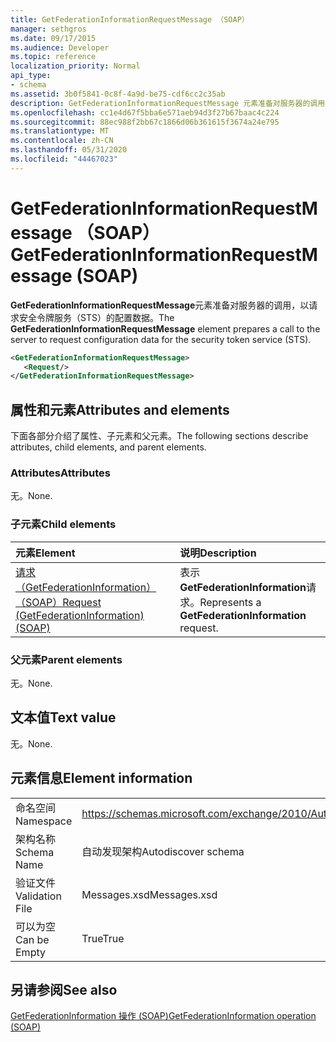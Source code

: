 ```yaml
---
title: GetFederationInformationRequestMessage （SOAP）
manager: sethgros
ms.date: 09/17/2015
ms.audience: Developer
ms.topic: reference
localization_priority: Normal
api_type:
- schema
ms.assetid: 3b0f5841-0c8f-4a9d-be75-cdf6cc2c35ab
description: GetFederationInformationRequestMessage 元素准备对服务器的调用，以请求安全令牌服务（STS）的配置数据。
ms.openlocfilehash: cc1e4d67f5bba6e571aeb94d3f27b67baac4c224
ms.sourcegitcommit: 88ec988f2bb67c1866d06b361615f3674a24e795
ms.translationtype: MT
ms.contentlocale: zh-CN
ms.lasthandoff: 05/31/2020
ms.locfileid: "44467023"
---
```

# <a name="getfederationinformationrequestmessage-soap"></a><span data-ttu-id="bc6df-103">GetFederationInformationRequestMessage （SOAP）</span><span class="sxs-lookup"><span data-stu-id="bc6df-103">GetFederationInformationRequestMessage (SOAP)</span></span>

<span data-ttu-id="bc6df-104">**GetFederationInformationRequestMessage**元素准备对服务器的调用，以请求安全令牌服务（STS）的配置数据。</span><span class="sxs-lookup"><span data-stu-id="bc6df-104">The **GetFederationInformationRequestMessage** element prepares a call to the server to request configuration data for the security token service (STS).</span></span> 
  
```XML
<GetFederationInformationRequestMessage>
   <Request/>
</GetFederationInformationRequestMessage>

```

## <a name="attributes-and-elements"></a><span data-ttu-id="bc6df-105">属性和元素</span><span class="sxs-lookup"><span data-stu-id="bc6df-105">Attributes and elements</span></span>

<span data-ttu-id="bc6df-106">下面各部分介绍了属性、子元素和父元素。</span><span class="sxs-lookup"><span data-stu-id="bc6df-106">The following sections describe attributes, child elements, and parent elements.</span></span>
  
### <a name="attributes"></a><span data-ttu-id="bc6df-107">Attributes</span><span class="sxs-lookup"><span data-stu-id="bc6df-107">Attributes</span></span>

<span data-ttu-id="bc6df-108">无。</span><span class="sxs-lookup"><span data-stu-id="bc6df-108">None.</span></span>
  
### <a name="child-elements"></a><span data-ttu-id="bc6df-109">子元素</span><span class="sxs-lookup"><span data-stu-id="bc6df-109">Child elements</span></span>

|<span data-ttu-id="bc6df-110">**元素**</span><span class="sxs-lookup"><span data-stu-id="bc6df-110">**Element**</span></span>|<span data-ttu-id="bc6df-111">**说明**</span><span class="sxs-lookup"><span data-stu-id="bc6df-111">**Description**</span></span>|
|:-----|:-----|
|[<span data-ttu-id="bc6df-112">请求（GetFederationInformation）（SOAP）</span><span class="sxs-lookup"><span data-stu-id="bc6df-112">Request (GetFederationInformation) (SOAP)</span></span>](request-getfederationinformationsoap.md) <br/> |<span data-ttu-id="bc6df-113">表示**GetFederationInformation**请求。</span><span class="sxs-lookup"><span data-stu-id="bc6df-113">Represents a **GetFederationInformation** request.</span></span>  <br/> |
   
### <a name="parent-elements"></a><span data-ttu-id="bc6df-114">父元素</span><span class="sxs-lookup"><span data-stu-id="bc6df-114">Parent elements</span></span>

<span data-ttu-id="bc6df-115">无。</span><span class="sxs-lookup"><span data-stu-id="bc6df-115">None.</span></span>
  
## <a name="text-value"></a><span data-ttu-id="bc6df-116">文本值</span><span class="sxs-lookup"><span data-stu-id="bc6df-116">Text value</span></span>

<span data-ttu-id="bc6df-117">无。</span><span class="sxs-lookup"><span data-stu-id="bc6df-117">None.</span></span>
  
## <a name="element-information"></a><span data-ttu-id="bc6df-118">元素信息</span><span class="sxs-lookup"><span data-stu-id="bc6df-118">Element information</span></span>

|||
|:-----|:-----|
|<span data-ttu-id="bc6df-119">命名空间</span><span class="sxs-lookup"><span data-stu-id="bc6df-119">Namespace</span></span>  <br/> |https://schemas.microsoft.com/exchange/2010/Autodiscover  <br/> |
|<span data-ttu-id="bc6df-120">架构名称</span><span class="sxs-lookup"><span data-stu-id="bc6df-120">Schema Name</span></span>  <br/> |<span data-ttu-id="bc6df-121">自动发现架构</span><span class="sxs-lookup"><span data-stu-id="bc6df-121">Autodiscover schema</span></span>  <br/> |
|<span data-ttu-id="bc6df-122">验证文件</span><span class="sxs-lookup"><span data-stu-id="bc6df-122">Validation File</span></span>  <br/> |<span data-ttu-id="bc6df-123">Messages.xsd</span><span class="sxs-lookup"><span data-stu-id="bc6df-123">Messages.xsd</span></span>  <br/> |
|<span data-ttu-id="bc6df-124">可以为空</span><span class="sxs-lookup"><span data-stu-id="bc6df-124">Can be Empty</span></span>  <br/> |<span data-ttu-id="bc6df-125">True</span><span class="sxs-lookup"><span data-stu-id="bc6df-125">True</span></span>  <br/> |
   
## <a name="see-also"></a><span data-ttu-id="bc6df-126">另请参阅</span><span class="sxs-lookup"><span data-stu-id="bc6df-126">See also</span></span>



[<span data-ttu-id="bc6df-127">GetFederationInformation 操作 (SOAP)</span><span class="sxs-lookup"><span data-stu-id="bc6df-127">GetFederationInformation operation (SOAP)</span></span>](getfederationinformation-operation-soap.md)

